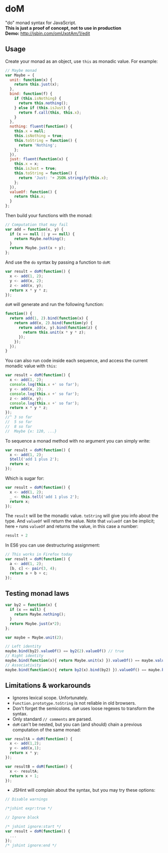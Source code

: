 # doM
"do" monad syntax for JavaScript.  
**This is just a proof of concept, not to use in production**  
**Demo:** http://jsbin.com/omUxotAm/1/edit

## Usage
Create your monad as an object, use `this` as monadic value. For example:

```javascript
// Maybe monad
var Maybe = {
  unit: function(x) {
    return this.just(x);
  },
  bind: function(f) {
    if (this.isNothing) {
      return this.nothing();
    } else if (this.isJust) {
      return f.call(this, this.x);
    }
  },
  nothing: fluent(function() {
    this.x = null;
    this.isNothing = true;
    this.toString = function() {
      return 'Nothing';
    };
  }),
  just: fluent(function(x) {
    this.x = x;
    this.isJust = true;
    this.toString = function() {
      return 'Just: '+ JSON.stringify(this.x);
    };
  }),
  valueOf: function() {
    return this.x;
  }
};
```

Then build your functions with the monad:

```javascript
// Computation that may fail
var add = function(x, y) {
  if (x == null || y == null) {
    return Maybe.nothing();
  }
  return Maybe.just(x + y);
};
```

And use the `do` syntax by passing a function to `doM`:

```javascript
var result = doM(function() {
  x <- add(1, 2);
  y <- add(x, 2);
  z <- add(x, y);
  return x * y * z;
});
```

`doM` will generate and run the following function:

```javascript
function() {
  return add(1, 2).bind(function(x) {
    return add(x, 2).bind(function(y) {
      return add(x, y).bind(function(z) {
        return this.unit(x * y * z);
      });
    });
  });
}
```

You can also run code inside each sequence, and access the current monadic value with `this`:

```javascript
var result = doM(function() {
  x <- add(1, 2);
  console.log(this.x +' so far');
  y <- add(x, 2);
  console.log(this.x +' so far');
  z <- add(x, y);
  console.log(this.x +' so far');
  return x * y * z;
});
//^ 3 so far
//  5 so far
//  8 so far
//  Maybe {x: 120, ...}
```

To sequence a monad method with no argument you can simply write:

```javascript
var result = doM(function() {
  x <- add(1, 2);
  $tell('add 1 plus 2');
  return x;
});
```

Which is sugar for:

```javascript
var result = doM(function() {
  x <- add(1, 2);
  _ <- this.tell('add 1 plus 2');
  return x;
});
```

The `result` will be the monadic value. `toString` will give you info about the type. And `valueOf` will return the value. Note that `valueOf` can be implicit; here `+` runs `valueOf` and returns the value, in this case a number:

```javascript
result + 2
```

In ES6 you can use destructuring assignment:

```javascript
// This works in Firefox today
var result = doM(function() {
  a <- add(1, 2);
  [b, c] <- pair(3, 4);
  return a + b + c;
});
```

## Testing monad laws

```javascript
var by2 = function(x) {
  if (x == null) {
    return Maybe.nothing();
  }
  return Maybe.just(x*2);
};

var maybe = Maybe.unit(2);

// Left identity
maybe.bind(by2).valueOf() == by2(2).valueOf() // true
// Right identity
maybe.bind(function(x){ return Maybe.unit(x) }).valueOf() == maybe.valueOf() // true
// Associativity
maybe.bind(function(x){ return by2(x).bind(by2) }).valueOf() == maybe.bind(by2).bind(by2).valueOf() // true
```

## Limitations & workarounds

- Ignores lexical scope. Unfortunately.
- `Function.prototype.toString` is not reliable in old browsers.
- Don't forget the semicolons. `doM` uses loose regexes to transform the syntax.
- Only standard `// comments` are parsed.
- `doM` can't be nested, but you can (and should) chain a previous computation of the same monad:

```javascript
var resultA = doM(function() {
  x <- add(1,2);
  y <- add(x,1);
  return x * y;
});

var resultB = doM(function() {
  x <- resultA;
  return x + 1;
});
```

- JSHint will complain about the syntax, but you may try these options:

```javascript
// Disable warnings

/*jshint expr:true */

// Ignore block

/* jshint ignore:start */
var result = doM(function() {
  ...
});
/* jshint ignore:end */
```

